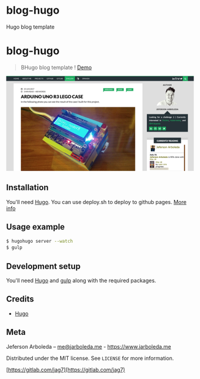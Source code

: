 # blog-hugo
Hugo blog template
# blog-hugo
> BHugo blog template ! [Demo](https://www.jarboleda.me)

<!-- [![NPM Version][npm-image]][npm-url]
[![Build Status][travis-image]][travis-url]
[![Downloads Stats][npm-downloads]][npm-url] -->

![hugo-blog](static/img/demo-blog.png)


## Installation

You'll need [Hugo](https://gohugo.io/). You can use deploy.sh to deploy to github pages. [More info](https://gohugo.io/hosting-and-deployment/hosting-on-github/)
## Usage example
```sh
$ hugohugo server --watch
$ gulp
```

## Development setup

You'll need [Hugo](https://gohugo.io/) and [gulp](https://gulpjs.com/) along with the required packages.

## Credits
* [Hugo](https://gohugo.io/)

## Meta

Jeferson Arboleda – me@jarboleda.me - https://www.jarboleda.me

Distributed under the MIT license. See ``LICENSE`` for more information.

[https://gitlab.com/jag7](https://gitlab.com/jag7)

[npm-image]: https://img.shields.io/npm/v/datadog-metrics.svg?style=flat-square
[npm-url]: https://npmjs.org/package/datadog-metrics
[npm-downloads]: https://img.shields.io/npm/dm/datadog-metrics.svg?style=flat-square
[travis-image]: https://img.shields.io/travis/dbader/node-datadog-metrics/master.svg?style=flat-square
[travis-url]: https://travis-ci.org/dbader/node-datadog-metrics
